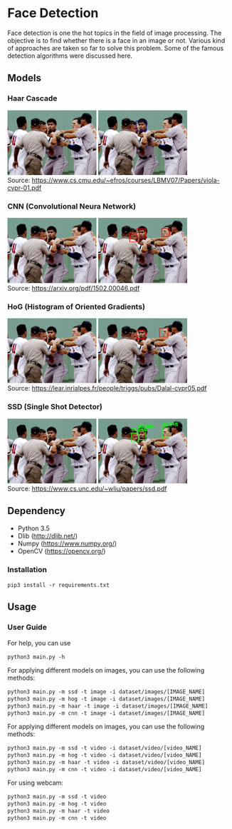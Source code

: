 # Face Detection
Face detection is one the hot topics in the field of image processing. The objective is to find whether there is a face in an image or not. Various kind of approaches are taken so far to solve this problem. Some of the famous detection algorithms were discussed here.  
## Models
### Haar Cascade   
<img src="https://github.com/arghadeep25/Face-Detection/blob/master/dataset/images/img_115.jpg" width="200">  <img src="https://github.com/arghadeep25/Face-Detection/blob/master/results/images/img_115_haar.jpg" width="200">  
Source: https://www.cs.cmu.edu/~efros/courses/LBMV07/Papers/viola-cvpr-01.pdf
### CNN (Convolutional Neura Network)  
<img src="https://github.com/arghadeep25/Face-Detection/blob/master/dataset/images/img_115.jpg" width="200"> <img src="https://github.com/arghadeep25/Face-Detection/blob/master/results/images/img_115_cnn.jpg" width="200">  
Source: https://arxiv.org/pdf/1502.00046.pdf  
### HoG (Histogram of Oriented Gradients)  
<img src="https://github.com/arghadeep25/Face-Detection/blob/master/dataset/images/img_115.jpg" width="200"> <img src="https://github.com/arghadeep25/Face-Detection/blob/master/results/images/img_115_hog.jpg" width="200">  
Source: https://lear.inrialpes.fr/people/triggs/pubs/Dalal-cvpr05.pdf  
### SSD (Single Shot Detector)
<img src="https://github.com/arghadeep25/Face-Detection/blob/master/dataset/images/img_115.jpg" width="200"> <img src="https://github.com/arghadeep25/Face-Detection/blob/master/results/images/img_115_ssd.jpg" width="200">  
Source: https://www.cs.unc.edu/~wliu/papers/ssd.pdf  

## Dependency
- Python 3.5  
- Dlib (http://dlib.net/)  
- Numpy (https://www.numpy.org/)  
- OpenCV (https://opencv.org/)  

### Installation

    pip3 install -r requirements.txt

## Usage  
### User Guide
For help, you can use
    
    python3 main.py -h   
 
For applying different models on images, you can use the following methods:

    python3 main.py -m ssd -t image -i dataset/images/[IMAGE_NAME]
    python3 main.py -m hog -t image -i dataset/images/[IMAGE_NAME]
    python3 main.py -m haar -t image -i dataset/images/[IMAGE_NAME]
    python3 main.py -m cnn -t image -i dataset/images/[IMAGE_NAME]

For applying different models on images, you can use the following methods:

    python3 main.py -m ssd -t video -i dataset/video/[video_NAME]
    python3 main.py -m hog -t video -i dataset/video/[video_NAME]
    python3 main.py -m haar -t video -i dataset/video/[video_NAME]
    python3 main.py -m cnn -t video -i dataset/video/[video_NAME]

For using webcam:

    python3 main.py -m ssd -t video
    python3 main.py -m hog -t video
    python3 main.py -m haar -t video
    python3 main.py -m cnn -t video


